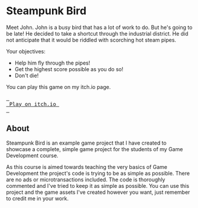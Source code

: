 # Steampunk Bird

Meet John. John is a busy bird that has a lot of work to do. But he's going to be late! He decided to take a shortcut through the industrial district. He did not anticipate that it would be riddled with scorching hot steam pipes. 

Your objectives:

- Help him fly through the pipes!
- Get the highest score possible as you do so!
- Don't die!

You can play this game on my itch.io page.

[<kbd> <br> Play on itch.io <br> </kbd>][GameLink]

## About

Steampunk Bird is an example game project that I have created to showcase a complete, simple game project for the students of my Game Development course. 

As this course is aimed towards teaching the very basics of Game Development the project's code is trying to be as simple as possible. There are no ads or microtransactions included. The code is thoroughly commented and I've tried to keep it as simple as possible. You can use this project and the game assets I've created however you want, just remember to credit me in your work.

[GameLink]: https://sygan.itch.io/steampunk-bird
